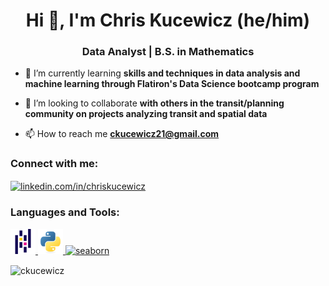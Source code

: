 <h1 align="center">Hi 👋, I'm Chris Kucewicz (he/him)</h1>
<h3 align="center">Data Analyst | B.S. in Mathematics</h3>

- 🌱 I’m currently learning **skills and techniques in data analysis and machine learning through Flatiron's Data Science bootcamp program**

- 👯 I’m looking to collaborate **with others in the transit/planning community on projects analyzing transit and spatial data**

- 📫 How to reach me **ckucewicz21@gmail.com**

<h3 align="left">Connect with me:</h3>
<p align="left">
<a href="https://linkedin.com/in/linkedin.com/in/chriskucewicz" target="blank"><img align="center" src="https://raw.githubusercontent.com/rahuldkjain/github-profile-readme-generator/master/src/images/icons/Social/linked-in-alt.svg" alt="linkedin.com/in/chriskucewicz" height="30" width="40" /></a>
</p>

<h3 align="left">Languages and Tools:</h3>
<p align="left"> <a href="https://pandas.pydata.org/" target="_blank" rel="noreferrer"> <img src="https://raw.githubusercontent.com/devicons/devicon/2ae2a900d2f041da66e950e4d48052658d850630/icons/pandas/pandas-original.svg" alt="pandas" width="40" height="40"/> </a> <a href="https://www.python.org" target="_blank" rel="noreferrer"> <img src="https://raw.githubusercontent.com/devicons/devicon/master/icons/python/python-original.svg" alt="python" width="40" height="40"/> </a> <a href="https://seaborn.pydata.org/" target="_blank" rel="noreferrer"> <img src="https://seaborn.pydata.org/_images/logo-mark-lightbg.svg" alt="seaborn" width="40" height="40"/> </a> </p>

<p><img align="center" src="https://github-readme-streak-stats.herokuapp.com/?user=ckucewicz&" alt="ckucewicz" /></p>
